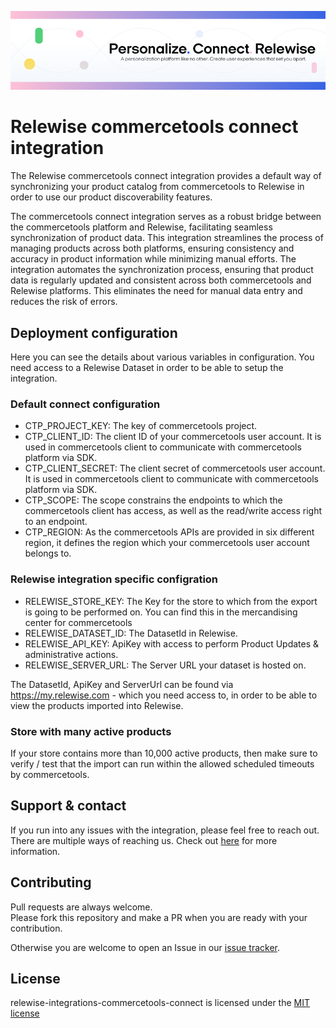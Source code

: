 <p align="center">
  <a href="https://relewise.com/">
    <img alt="Relewise logo" src=".github/banner.png">
  </a>
</p>

# Relewise commercetools connect integration

The Relewise commercetools connect integration provides a default way of synchronizing your product catalog from commercetools to Relewise in order to use our product discoverability features.

The commercetools connect integration serves as a robust bridge between the commercetools platform and Relewise, facilitating seamless synchronization of product data. This integration streamlines the process of managing products across both platforms, ensuring consistency and accuracy in product information while minimizing manual efforts.
The integration automates the synchronization process, ensuring that product data is regularly updated and consistent across both commercetools and Relewise platforms. This eliminates the need for manual data entry and reduces the risk of errors.


## Deployment configuration

Here you can see the details about various variables in configuration. You need access to a Relewise Dataset in order to be able to setup the integration.

### Default connect configuration
- CTP_PROJECT_KEY: The key of commercetools project.
- CTP_CLIENT_ID: The client ID of your commercetools user account. It is used in commercetools client to communicate with commercetools platform via SDK.
- CTP_CLIENT_SECRET: The client secret of commercetools user account. It is used in commercetools client to communicate with commercetools platform via SDK.
- CTP_SCOPE: The scope constrains the endpoints to which the commercetools client has access, as well as the read/write access right to an endpoint.
- CTP_REGION: As the commercetools APIs are provided in six different region, it defines the region which your commercetools user account belongs to.
  
### Relewise integration specific configration
- RELEWISE_STORE_KEY: The Key for the store to which from the export is going to be performed on. You can find this in the mercandising center for commercetools
- RELEWISE_DATASET_ID: The DatasetId in Relewise.
- RELEWISE_API_KEY: ApiKey with access to perform Product Updates & administrative actions.
- RELEWISE_SERVER_URL: The Server URL your dataset is hosted on.

The DatasetId, ApiKey and ServerUrl can be found via https://my.relewise.com - which you need access to, in order to be able to view the products imported into Relewise.

### Store with many active products
If your store contains more than 10,000 active products, then make sure to verify / test that the import can run within the allowed scheduled timeouts by commercetools.

## Support & contact

If you run into any issues with the integration, please feel free to reach out. There are multiple ways of reaching us. Check out [here](https://docs.relewise.com/docs/developer/support.html) for more information.

## Contributing

Pull requests are always welcome.  
Please fork this repository and make a PR when you are ready with your contribution.  

Otherwise you are welcome to open an Issue in our [issue tracker](https://github.com/Relewise/relewise-integrations-commercetools-connect/issues).

## License

relewise-integrations-commercetools-connect is licensed under the [MIT license](./LICENSE)
